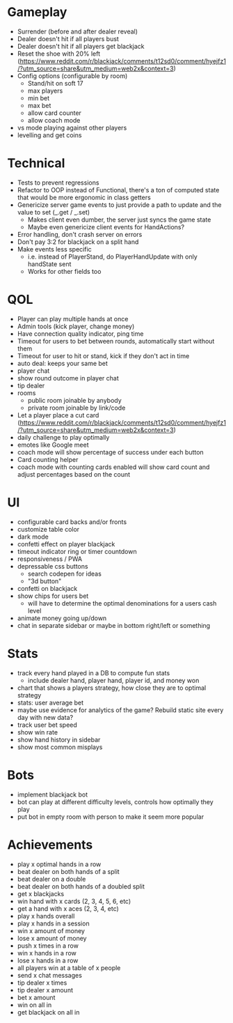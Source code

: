 # Gameplay
- Surrender (before and after dealer reveal)
- Dealer doesn't hit if all players bust
- Dealer doesn't hit if all players get blackjack
- Reset the shoe with 20% left (https://www.reddit.com/r/blackjack/comments/t12sd0/comment/hyejfz1/?utm_source=share&utm_medium=web2x&context=3)
- Config options (configurable by room)
  - Stand/hit on soft 17
  - max players
  - min bet
  - max bet
  - allow card counter
  - allow coach mode
- vs mode playing against other players
- levelling and get coins


# Technical
- Tests to prevent regressions
- Refactor to OOP instead of Functional, there's a ton of computed state that would be more ergonomic in class getters
- Genericize server game events to just provide a path to update and the value to set (_.get / _.set)
  - Makes client even dumber, the server just syncs the game state
  - Maybe even genericize client events for HandActions?
- Error handling, don't crash server on errors
- Don't pay 3:2 for blackjack on a split hand
- Make events less specific
  - i.e. instead of PlayerStand, do PlayerHandUpdate with only handState sent
  - Works for other fields too


# QOL
- Player can play multiple hands at once
- Admin tools (kick player, change money)
- Have connection quality indicator, ping time
- Timeout for users to bet between rounds, automatically start without them
- Timeout for user to hit or stand, kick if they don't act in time
- auto deal: keeps your same bet
- player chat
- show round outcome in player chat
- tip dealer
- rooms
  - public room joinable by anybody
  - private room joinable by link/code
- Let a player place a cut card (https://www.reddit.com/r/blackjack/comments/t12sd0/comment/hyejfz1/?utm_source=share&utm_medium=web2x&context=3)
- daily challenge to play optimally 
- emotes like Google meet
- coach mode will show percentage of success under each button
- Card counting helper
- coach mode with counting cards enabled will show card count and adjust percentages based on the count


# UI
- configurable card backs and/or fronts
- customize table color
- dark mode
- confetti effect on player blackjack
- timeout indicator ring or timer countdown
- responsiveness / PWA
- depressable css buttons
  - search codepen for ideas
  - "3d button"
- confetti on blackjack
- show chips for users bet
  - will have to determine the optimal denominations for a users cash level
- animate money going up/down
- chat in separate sidebar or maybe in bottom right/left or something


# Stats
- track every hand played in a DB to compute fun stats
  - include dealer hand, player hand, player id, and money won
- chart that shows a players strategy, how close they are to optimal strategy
- stats: user average bet
- maybe use evidence for analytics of the game? Rebuild static site every day with new data?
- track user bet speed
- show win rate
- show hand history in sidebar
- show most common misplays


# Bots
- implement blackjack bot
- bot can play at different difficulty levels, controls how optimally they play
- put bot in empty room with person to make it seem more popular


# Achievements
- play x optimal hands in a row
- beat dealer on both hands of a split
- beat dealer on a double
- beat dealer on both hands of a doubled split
- get x blackjacks
- win hand with x cards (2, 3, 4, 5, 6, etc)
- get a hand with x aces (2, 3, 4, etc)
- play x hands overall
- play x hands in a session
- win x amount of money
- lose x amount of money
- push x times in a row
- win x hands in a row
- lose x hands in a row
- all players win at a table of x people
- send x chat messages
- tip dealer x times
- tip dealer x amount
- bet x amount
- win on all in
- get blackjack on all in
